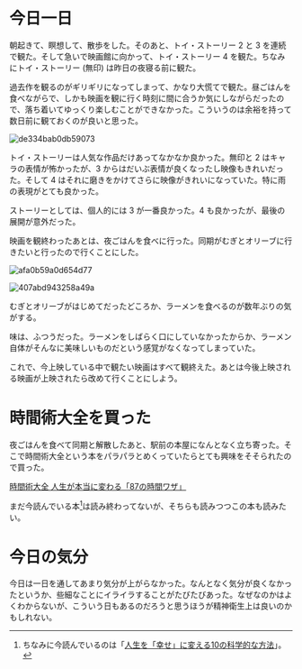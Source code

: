 # 今日一日
朝起きて、瞑想して、散歩をした。そのあと、トイ・ストーリー 2 と 3 を連続で観た。そして急いで映画館に向かって、トイ・ストーリー 4 を観た。ちなみにトイ・ストーリー (無印) は昨日の夜寝る前に観た。

過去作を観るのがギリギリになってしまって、かなり大慌てで観た。昼ごはんを食べながらで、しかも映画を観に行く時刻に間に合うか気にしながらだったので、落ち着いてゆっくり楽しむことができなかった。こういうのは余裕を持って数日前に観ておくのが良いと思った。

![de334bab0db59073](https://noraworld.github.io/box-bulbasaur/2019/08/de334bab0db59073.jpg)

トイ・ストーリーは人気な作品だけあってなかなか良かった。無印と 2 はキャラの表情が怖かったが、3 からはだいぶ表情が良くなったし映像もきれいだった。そして 4 はそれに磨きをかけてさらに映像がきれいになっていた。特に雨の表現がとても良かった。

ストーリーとしては、個人的には 3 が一番良かった。4 も良かったが、最後の展開が意外だった。

映画を観終わったあとは、夜ごはんを食べに行った。同期がむぎとオリーブに行きたいと行ったので行くことにした。

![afa0b59a0d654d77](https://noraworld.github.io/box-bulbasaur/2019/08/afa0b59a0d654d77.jpg)

![407abd943258a49a](https://noraworld.github.io/box-bulbasaur/2019/08/407abd943258a49a.jpg)

むぎとオリーブがはじめてだったどころか、ラーメンを食べるのが数年ぶりの気がする。

味は、ふつうだった。ラーメンをしばらく口にしていなかったからか、ラーメン自体がそんなに美味しいものだという感覚がなくなってしまっていた。

これで、今上映している中で観たい映画はすべて観終えた。あとは今後上映される映画が上映されたら改めて行くことにしよう。

# 時間術大全を買った
夜ごはんを食べて同期と解散したあと、駅前の本屋になんとなく立ち寄った。そこで時間術大全という本をパラパラとめくっていたらとても興味をそそられたので買った。

[時間術大全 人生が本当に変わる「87の時間ワザ」](https://www.amazon.co.jp/dp/4478106118)

まだ今読んでいる本[^read-now]は読み終わってないが、そちらも読みつつこの本も読みたい。

[^read-now]: ちなみに今読んでいるのは「[人生を「幸せ」に変える10の科学的な方法](https://www.amazon.co.jp/dp/453405212X)」。

# 今日の気分
今日は一日を通してあまり気分が上がらなかった。なんとなく気分が良くなかったというか、些細なことにイライラすることがたびたびあった。なぜなのかはよくわからないが、こういう日もあるのだろうと思うほうが精神衛生上は良いのかもしれない。
